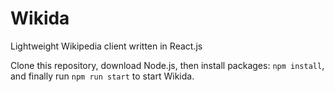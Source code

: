 # Wikida
Lightweight Wikipedia client written in React.js

Clone this repository, download Node.js, then install packages: `npm install`, and finally run `npm run start` to start Wikida. 
